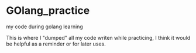 # GOlang_practice
my code during golang learning

This is where I "dumped" all my code writen while practicing, I think it would be helpful as a reminder or for later uses.

